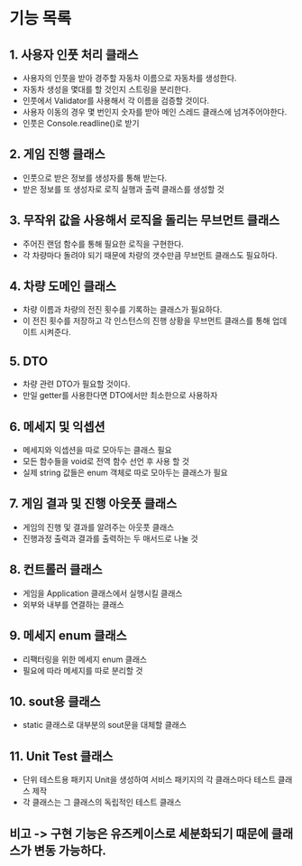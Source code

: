 # 기능 목록

## 1. 사용자 인풋 처리 클래스
- 사용자의 인풋을 받아 경주할 자동차 이름으로 자동차를 생성한다.
- 자동차 생성을 몇대를 할 것인지 스트링을 분리한다. 
- 인풋에서 Validator를 사용해서 각 이름을 검증할 것이다.
- 사용자 이동의 경우 몇 번인지 숫자를 받아 메인 스레드 클래스에 넘겨주어야한다.
- 인풋은 Console.readline()로 받기

## 2. 게임 진행 클래스
- 인풋으로 받은 정보를 생성자를 통해 받는다.
- 받은 정보를 또 생성자로 로직 실행과 출력 클래스를 생성할 것

## 3. 무작위 값을 사용해서 로직을 돌리는 무브먼트 클래스
- 주어진 랜덤 함수를 통해 필요한 로직을 구현한다.
- 각 차량마다 돌려야 되기 때문에 차량의 갯수만큼 무브먼트 클래스도 필요하다.

## 4. 차량 도메인 클래스
- 차량 이름과 차량의 전진 횟수를 기록하는 클래스가 필요하다.
- 이 전진 횟수를 저장하고 각 인스턴스의 진행 상황을 무브먼트 클래스를 통해 업데이트 시켜준다.

## 5. DTO
- 차량 관련 DTO가 필요할 것이다.
- 만일 getter를 사용한다면 DTO에서만 최소한으로 사용하자

## 6. 메세지 및 익셉션
- 메세지와 익셉션을 따로 모아두는 클래스 필요
- 모든 함수들을 void로 전역 함수 선언 후 사용 할 것
- 실제 string 값들은 enum 객체로 따로 모아두는 클래스가 필요

## 7. 게임 결과 및 진행 아웃풋 클래스
- 게임의 진행 및 결과를 알려주는 아웃풋 클래스
- 진행과정 출력과 결과를 출력하는 두 매서드로 나눌 것

## 8. 컨트롤러 클래스
- 게임을 Application 클래스에서 실행시킬 클래스
- 외부와 내부를 연결하는 클래스

## 9. 메세지 enum 클래스
- 리팩터링을 위한 메세지 enum 클래스
- 필요에 따라 메세지를 따로 분리할 것

## 10. sout용 클래스
- static 클래스로 대부분의 sout문을 대체할 클래스

## 11. Unit Test 클래스
- 단위 테스트용 패키지 Unit을 생성하여 서비스 패키지의 각 클래스마다 테스트 클래스 제작
- 각 클래스는 그 클래스의 독립적인 테스트 클래스


## 비고 -> 구현 기능은 유즈케이스로 세분화되기 때문에 클래스가 변동 가능하다.